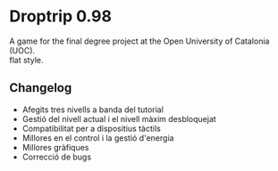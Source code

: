 # Droptrip 0.98
A game for the final degree project at the Open University of Catalonia (UOC). \
flat style.


## Changelog

- Afegits tres nivells a banda del tutorial
- Gestió del nivell actual i el nivell màxim desbloquejat
- Compatibilitat per a dispositius tàctils
- Millores en el control i la gestió d'energia
- Millores gràfiques
- Correcció de bugs
